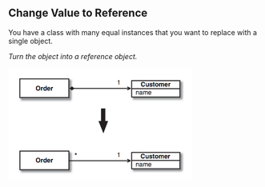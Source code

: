 ## Change Value to Reference
You have a class with many equal instances that you want to replace with a single object.

*Turn the object into a reference object.*

![Change Value to Reference](Change_Value_to_Reference.png)
